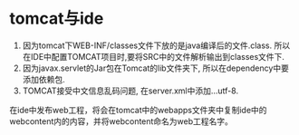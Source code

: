 # tomcat与ide

1. 因为tomcat下WEB-INF/classes文件下放的是java编译后的文件.class. 所以在IDE中配置TOMCAT项目时,要将SRC中的文件解析输出到classes文件下.
2. 因为javax.servlet的Jar包在Tomcat的lib文件夹下, 所以在dependency中要添加依赖包.
3. TOMCAT接受中文信息乱码问题, 在server.xml中添加...utf-8.

在ide中发布web工程，将会在tomcat中的webapps文件夹中复制ide中的webcontent内的内容，并将webcontent命名为web工程名字。

